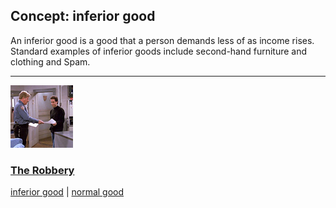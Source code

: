 ## Concept: inferior good

An inferior good is a good that a person demands less of as income rises.  Standard examples of inferior goods include second-hand furniture and clothing and Spam.

<hr>
<div class="clip-listing">
<img src="media/icons/robbery.jpg" alt="The Robbery icon">

### [The Robbery](/clip/3/)

[inferior good](/concept/inferior-good/) | [normal good](/concept/normal-good/)
</div>

